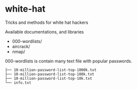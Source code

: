 # white-hat
Tricks and methods for white hat hackers

Available documentations, and libraries
  - 000-wordlists/
  - aircrack/
  - nmap/

000-wordlists is contain many text file with popular passwords.
```
├── 10-million-password-list-top-1000k.txt
├── 10-million-password-list-top-100k.txt
├── 10-million-password-list-top-10k.txt
└── info.txt
```
